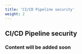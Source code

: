 ```yaml
---
title: 'CI/CD Pipeline security'
weight: 2
---
```


## CI/CD Pipeline security

### Content will be added soon